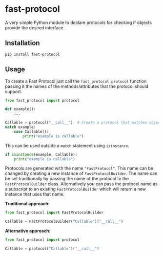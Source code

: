 # fast-protocol
A very simple Python module to declare protocols for checking if objects provide the desired interface.

## Installation
```shell
pip install fast-protocol
```

## Usage
To create a Fast Protocol just call the `fast_protocol.protocol` function passing it the names of the methods/attributes that the protocol should support.
```python
from fast_protocol import protocol

def example():
    ...

Callable = protocol("__call__")  # Create a protocol that matches objects with a dunder call method
match example:
    case Callable():
        print("example is callable")
```
This can be used outside a `match` statement using `isinstance`.
```python
if isinstance(example, Callable):
    print("example is callable")
```

Protocols are generated with the name `"FastProtocol"`. This name can be changed by creating a new instance of
`FastProtocolBuilder`. The name can be set traditionally by passing the name of the protocol to the `FastProtocolBuilder` class. Alternatively you can pass the protocol name as a subscript to an existing `FastProtocolBuilder` which will return a new instance that uses that name.

**Traditional approach:**
```python
from fast_protocol import FastProtocolBuilder

Callable = FastProtocolBuilder("Callable")("__call__")
```
**Alternative approach:**
```python
from fast_protocol import protocol

Callable = protocol["Callable"]("__call__")
```

